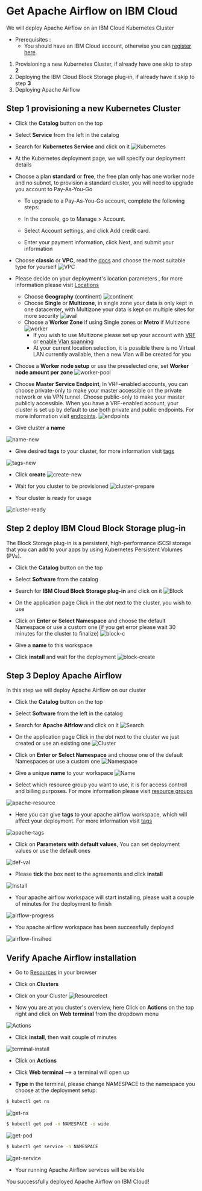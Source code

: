 # Get Apache Airflow on IBM Cloud

We will deploy Apache Airflow on an IBM Cloud Kubernetes Cluster

* Prerequisites :
  * You should have an IBM Cloud account, otherwise you can [register here].
  
1. Provisioning a new Kubernetes Cluster, if already have one skip to step **2**
2. Deploying the IBM Cloud Block Storage plug-in, if already have it skip to step **3**
3. Deploying Apache Airflow 

## Step 1 provisioning a new Kubernetes Cluster

* Click the **Catalog** button on the top 
* Select **Service** from the left in the catalog
* Search for **Kubernetes Service** and click on it
![Kubernetes](/kubernetes-select.png)
* At the Kubernetes deployment page, we will specify our deployment details
* Choose a plan **standard** or **free**, the free plan only has one worker node and no subnet, to provision a standard cluster, you will need to upgrade you account to Pay-As-You-Go 
  * To upgrade to a Pay-As-You-Go account, complete the following steps:

  * In the console, go to Manage > Account.
  * Select Account settings, and click Add credit card.
  * Enter your payment information, click Next, and submit your information
* Choose **classic** or **VPC**, read the [docs] and choose the most suitable type for yourself 
 ![VPC](/infra-select.png)
* Please decide on your deployment's location parameters , for more information please visit [Locations]
  * Choose **Geography** (continent)
![continent](/location-geo.png)
  * Choose **Single** or **Multizone**, in single zone your data is only kept in one datacenter, with Multizone your data is kept on multiple sites for more security
![avail](/location-avail.png)
  * Choose a **Worker Zone** if using Single zones or **Metro** if Multizone
 ![worker](/location-worker.png) 
    * If you wish to use Multizone please set up your account with [VRF] or [enable Vlan spanning]
    * At your current location selection, it is possible there is no Virtual LAN  currently available, then a new Vlan will be created for you
 
* Choose a **Worker node setup** or use the preselected one, set **Worker node amount per zone**
![worker-pool](/worker-pool.png)
* Choose **Master Service Endpoint**, In VRF-enabled accounts, you can choose private-only to make your master accessible on the private network or via VPN tunnel. Choose public-only to make your master publicly accessible. When you have a VRF-enabled account, your cluster is set up by default to use both private and public endpoints. For more information visit [endpoints].
![endpoints](/endpoints.png)
* Give cluster a **name**

![name-new](/name-new.png)
* Give desired **tags** to your cluster, for more information visit [tags]

![tags-new](/tasg-new.png)
* Click **create**
![create-new](/create-new.png)

* Wait for you cluster to be provisioned 
![cluster-prepare](/cluster-prepare.png)
* Your cluster is ready for usage 

![cluster-ready](/cluster-done.png)

## Step 2 deploy IBM Cloud Block Storage plug-in
The Block Storage plug-in is a persistent, high-performance iSCSI storage that you can add to your apps by using Kubernetes Persistent Volumes (PVs).
 
* Click the **Catalog** button on the top 
* Select **Software** from the catalog
* Search for **IBM Cloud Block Storage plug-in** and click on it
![Block](/block-search.png)

* On the application page Click in the _dot_ next to the cluster, you wish to use
* Click on  **Enter or Select Namespace** and choose the default Namespace or use a custom one (if you get error please wait 30 minutes for the cluster to finalize)
![block-c](/block-cluster.png)
* Give a **name** to this workspace 
* Click **install** and wait for the deployment
![block-create](/block-storage-create.png)

## Step 3 Deploy Apache Airflow

In this step we will deploy Apache Airflow on our cluster 
  
* Click the **Catalog** button on the top 
* Select **Software** from the left in the catalog
* Search for **Apache Aifrlow** and click on it
![Search](/search.png)


* On the application page Click in the _dot_ next to the cluster we just created or use an existing one
![Cluster](/cluster-select.png)
* Click on  **Enter or Select Namespace** and choose one of the default Namespaces or use a custom one
![Namespace](/details-namespace.png)
* Give a unique **name** to your workspace
![Name](/details-name.png)
* Select which resource group you want to use, it is for access controll and billing purposes. For more information please visit [resource groups]

![apache-resource](/details-resource.png)

* Here you can give **tags** to your apache airflow workspace, which will affect your deployment. For more information visit [tags]

![apache-tags](/details-tags.png)

* Click on **Parameters with default values**, You can set deployment values or use the default ones

![def-val](/parameters.png)

* Please **tick** the box next to the agreements and click **install**

![Install](/aggreement-create.png)

* Your apache airflow workspace will start installing, please wait a couple of minutes for the deployment to finish 

![airflow-progress](/in-progress.png)

* You apache airflow workspace has been successfully deployed

![airflow-finsihed](/airflow-done.png)

## Verify Apache Airflow installation

* Go to [Resources] in your browser 
* Click on **Clusters**
* Click on your Cluster
![Resourcelect](/resource-select.png)

* Now you are at you cluster's overview, here Click on **Actions** on the top right and  click on **Web terminal** from the dropdown menu


![Actions](/cluster-main.png)

* Click **install**, then wait couple of minutes 

![terminal-install](/terminal-install.jpg)

* Click on **Actions**
* Click **Web terminal** --> a terminal will open up

* **Type** in the terminal, please change NAMESPACE to the namespace you choose at the deployment setup:

 ```sh
$ kubectl get ns
```
![get-ns](/get-ns.png)


 ```sh
$ kubectl get pod -n NAMESPACE -o wide 
```
![get-pod](/get-pod.png)


 ```sh
$ kubectl get service -n NAMESPACE
```
![get-service](/get-service.png)


* Your running Apache Airflow services will be visible 


You successfully deployed Apache Airflow on IBM Cloud! 


[IBM Cloud]: <http://cloud.ibm.com>
[Register Here]: <http://cloud.ibm.com/registration>
[guide]: <https://github.com/KissConsult/clusterIBM>
[here]: <https://github.com/KissConsult/IBM-Cloud-Block-Storage-plug-in>
[resource groups]: <https://cloud.ibm.com/docs/account?topic=account-account_setup#bp_resourcegroups>
[tags]: <https://cloud.ibm.com/docs/account?topic=account-tag>
[Resources]: <http://cloud.ibm.com/resources>
[Locations]: <https://cloud.ibm.com/docs/containers?topic=containers-regions-and-zones#zones>
[VRF]: <https://cloud.ibm.com/docs/dl?topic=dl-overview-of-virtual-routing-and-forwarding-vrf-on-ibm-cloud>
[enable Vlan spanning]: <https://cloud.ibm.com/docs/vlans?topic=vlans-vlan-spanning#vlan-spanning>
[endpoints]: <https://cloud.ibm.com/docs/account?topic=account-service-endpoints-overview>
[docs]: <https://cloud.ibm.com/docs/containers?topic=containers-infrastructure_providers>

